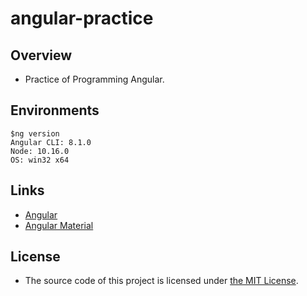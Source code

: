 # angular-practice

## Overview

- Practice of Programming Angular.

## Environments

```
$ng version
Angular CLI: 8.1.0
Node: 10.16.0
OS: win32 x64
```

## Links

- [Angular](https://angular.io)
- [Angular Material](https://material.angular.io/)

## License

- The source code of this project is licensed under [the MIT License](LICENSE).
